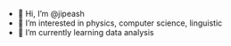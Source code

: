 - 👋 Hi, I’m @jipeash
- 👀 I’m interested in physics, computer science, linguistic
- 🌱 I’m currently learning data analysis

<!---
jipeash/jipeash is a ✨ special ✨ repository because its `README.md` (this file) appears on your GitHub profile.
You can click the Preview link to take a look at your changes.
--->
